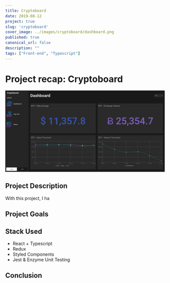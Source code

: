 ```yaml
---
title: Cryptoboard
date: 2019-08-12
project: true
slug: 'cryptoboard'
cover_image: ../images/cryptoboard/dashboard.png
published: true
canonical_url: false
description: ""
tags: ["Front-end", "Typescript"]
---
```

# Project recap: Cryptoboard
![](../images/cryptoboard/dashboard.png)

## Project Description  
With this project, I ha
## Project Goals

## Stack Used
* React + Typescript
* Redux
* Styled Components
* Jest & Enzyme Unit Testing

## Conclusion
